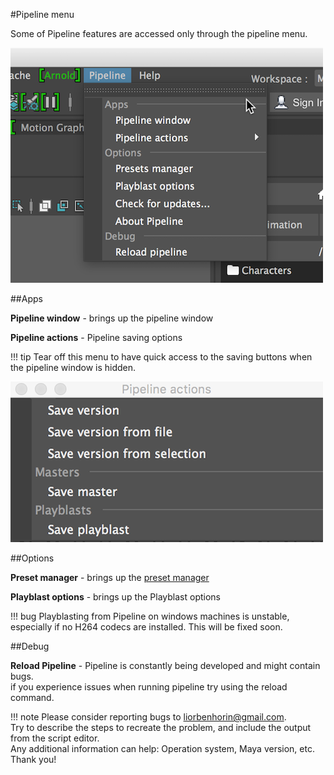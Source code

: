 #Pipeline menu

Some of Pipeline features are accessed only through the pipeline menu.

![The project switcher](menu.png)

##Apps

**Pipeline window** - brings up the pipeline window

**Pipeline actions** - Pipeline saving options

!!! tip
    Tear off this menu to have quick access to the saving buttons when the pipeline window is hidden.


![The project switcher](save-menu.png)

##Options

**Preset manager** - brings up the [preset manager](../presets)

**Playblast options** - brings up the Playblast options

!!! bug
    Playblasting from Pipeline on windows machines is unstable, especially if no H264 codecs are installed.
    This will be fixed soon.


##Debug

**Reload Pipeline** - Pipeline is constantly being developed and might contain bugs.<br>
if you experience issues when running pipeline try using the reload command.

!!! note
    Please consider reporting bugs to liorbenhorin@gmail.com.<br>
    Try to describe the steps to recreate the problem, and include the output from the script editor.<br>
    Any additional information can help: Operation system, Maya version, etc.<br>
    Thank you!
    
